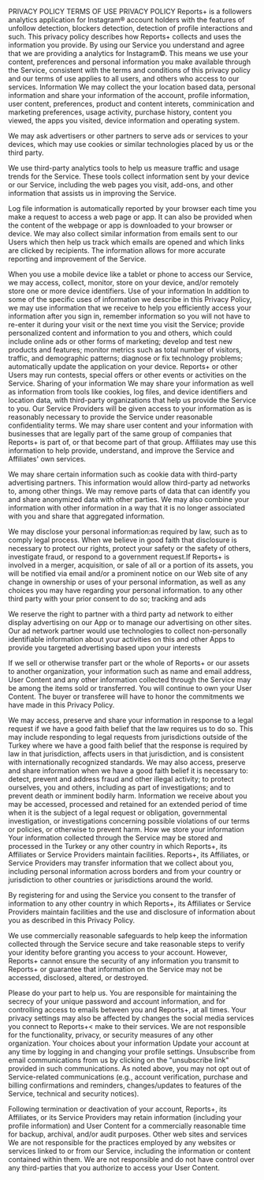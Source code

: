 PRIVACY POLICY TERMS OF USE
PRIVACY POLICY
Reports+ is a followers analytics application for Instagram® account holders with the features of unfollow detection, blockers detection, detection of profile interactions and such. This privacy policy describes how Reports+ collects and uses the information you provide. By using our Service you understand and agree that we are providing a analytics for Instagram©. This means we use your content, preferences and personal information you make available through the Service, consistent with the terms and conditions of this privacy policy and our terms of use applies to all users, and others who access to our services.
Information
We may collect the your location based data, personal information and share your information of the account, profile information, user content, preferences, product and content interets, comminication and marketing preferences, usage activity, purchase history, content you viewed, the apps you visited, device information and operating system.

We may ask advertisers or other partners to serve ads or services to your devices, which may use cookies or similar technologies placed by us or the third party.

We use third-party analytics tools to help us measure traffic and usage trends for the Service. These tools collect information sent by your device or our Service, including the web pages you visit, add-ons, and other information that assists us in improving the Service.

Log file information is automatically reported by your browser each time you make a request to access a web page or app. It can also be provided when the content of the webpage or app is downloaded to your browser or device. We may also collect similar information from emails sent to our Users which then help us track which emails are opened and which links are clicked by recipients. The information allows for more accurate reporting and improvement of the Service.

When you use a mobile device like a tablet or phone to access our Service, we may access, collect, monitor, store on your device, and/or remotely store one or more device identifiers.
Use of your information
In addition to some of the specific uses of information we describe in this Privacy Policy, we may use information that we receive to help you efficiently access your information after you sign in, remember information so you will not have to re-enter it during your visit or the next time you visit the Service; provide personalized content and information to you and others, which could include online ads or other forms of marketing; develop and test new products and features; monitor metrics such as total number of visitors, traffic, and demographic patterns; diagnose or fix technology problems; automatically update the application on your device. Reports+ or other Users may run contests, special offers or other events or activities on the Service.
Sharing of your information
We may share your information as well as information from tools like cookies, log files, and device identifiers and location data, with third-party organizations that help us provide the Service to you. Our Service Providers will be given access to your information as is reasonably necessary to provide the Service under reasonable confidentiality terms. We may share user content and your information with businesses that are legally part of the same group of companies that Reports+ is part of, or that become part of that group. Affiliates may use this information to help provide, understand, and improve the Service and Affiliates' own services.

We may share certain information such as cookie data with third-party advertising partners. This information would allow third-party ad networks to, among other things. We may remove parts of data that can identify you and share anonymized data with other parties. We may also combine your information with other information in a way that it is no longer associated with you and share that aggregated information.

We may disclose your personal information:as required by law, such as to comply legal process. When we believe in good faith that disclosure is necessary to protect our rights, protect your safety or the safety of others, investigate fraud, or respond to a government request.If Reports+ is involved in a merger, acquisition, or sale of all or a portion of its assets, you will be notified via email and/or a prominent notice on our Web site of any change in ownership or uses of your personal information, as well as any choices you may have regarding your personal information. to any other third party with your prior consent to do so; tracking and ads

We reserve the right to partner with a third party ad network to either display advertising on our App or to manage our advertising on other sites. Our ad network partner would use technologies to collect non-personally identifiable information about your activities on this and other Apps to provide you targeted advertising based upon your interests

If we sell or otherwise transfer part or the whole of Reports+ or our assets to another organization, your information such as name and email address, User Content and any other information collected through the Service may be among the items sold or transferred. You will continue to own your User Content. The buyer or transferee will have to honor the commitments we have made in this Privacy Policy.

We may access, preserve and share your information in response to a legal request if we have a good faith belief that the law requires us to do so. This may include responding to legal requests from jurisdictions outside of the Turkey where we have a good faith belief that the response is required by law in that jurisdiction, affects users in that jurisdiction, and is consistent with internationally recognized standards. We may also access, preserve and share information when we have a good faith belief it is necessary to: detect, prevent and address fraud and other illegal activity; to protect ourselves, you and others, including as part of investigations; and to prevent death or imminent bodily harm. Information we receive about you may be accessed, processed and retained for an extended period of time when it is the subject of a legal request or obligation, governmental investigation, or investigations concerning possible violations of our terms or policies, or otherwise to prevent harm.
How we store your information
Your information collected through the Service may be stored and processed in the Turkey or any other country in which Reports+, its Affiliates or Service Providers maintain facilities. Reports+, its Affiliates, or Service Providers may transfer information that we collect about you, including personal information across borders and from your country or jurisdiction to other countries or jurisdictions around the world.

By registering for and using the Service you consent to the transfer of information to any other country in which Reports+, its Affiliates or Service Providers maintain facilities and the use and disclosure of information about you as described in this Privacy Policy.

We use commercially reasonable safeguards to help keep the information collected through the Service secure and take reasonable steps to verify your identity before granting you access to your account. However, Reports+ cannot ensure the security of any information you transmit to Reports+ or guarantee that information on the Service may not be accessed, disclosed, altered, or destroyed.

Please do your part to help us. You are responsible for maintaining the secrecy of your unique password and account information, and for controlling access to emails between you and Reports+, at all times. Your privacy settings may also be affected by changes the social media services you connect to Reports+< make to their services. We are not responsible for the functionality, privacy, or security measures of any other organization.
Your choices about your information
Update your account at any time by logging in and changing your profile settings. Unsubscribe from email communications from us by clicking on the "unsubscribe link" provided in such communications. As noted above, you may not opt out of Service-related communications (e.g., account verification, purchase and billing confirmations and reminders, changes/updates to features of the Service, technical and security notices).

Following termination or deactivation of your account, Reports+, its Affiliates, or its Service Providers may retain information (including your profile information) and User Content for a commercially reasonable time for backup, archival, and/or audit purposes.
Other web sites and services
We are not responsible for the practices employed by any websites or services linked to or from our Service, including the information or content contained within them. We are not responsible and do not have control over any third-parties that you authorize to access your User Content.